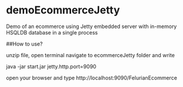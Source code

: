 # demoEcommerceJetty
 Demo of an ecommerce using Jetty embedded server with in-memory HSQLDB database in a single process

##How to use?

unzip file, open terminal navigate to ecommerceJetty folder and write

java -jar start.jar jetty.http.port=9090

open your browser and type http://localhost:9090/FelurianEcommerce

